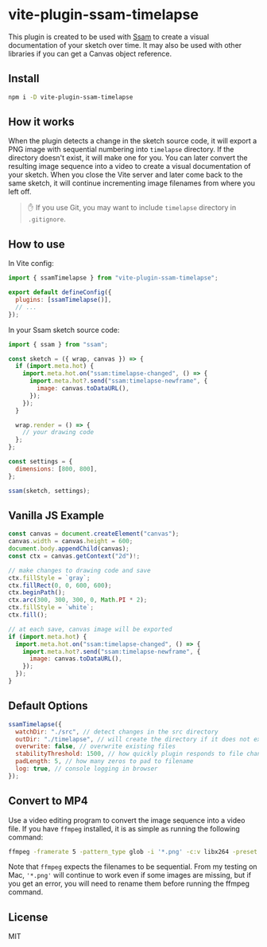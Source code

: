 # vite-plugin-ssam-timelapse

This plugin is created to be used with [Ssam](https://github.com/cdaein/ssam) to create a visual documentation of your sketch over time. It may also be used with other libraries if you can get a Canvas object reference.

## Install

```sh
npm i -D vite-plugin-ssam-timelapse
```

## How it works

When the plugin detects a change in the sketch source code, it will export a PNG image with sequential numbering into `timelapse` directory. If the directory doesn't exist, it will make one for you. You can later convert the resulting image sequence into a video to create a visual documentation of your sketch. When you close the Vite server and later come back to the same sketch, it will continue incrementing image filenames from where you left off.

> ✋ If you use Git, you may want to include `timelapse` directory in `.gitignore`.

## How to use

In Vite config:

```js
import { ssamTimelapse } from "vite-plugin-ssam-timelapse";

export default defineConfig({
  plugins: [ssamTimelapse()],
  // ...
});
```

In your Ssam sketch source code:

```js
import { ssam } from "ssam";

const sketch = ({ wrap, canvas }) => {
  if (import.meta.hot) {
    import.meta.hot.on("ssam:timelapse-changed", () => {
      import.meta.hot?.send("ssam:timelapse-newframe", {
        image: canvas.toDataURL(),
      });
    });
  }

  wrap.render = () => {
    // your drawing code
  };
};

const settings = {
  dimensions: [800, 800],
};

ssam(sketch, settings);
```

## Vanilla JS Example

```js
const canvas = document.createElement("canvas");
canvas.width = canvas.height = 600;
document.body.appendChild(canvas);
const ctx = canvas.getContext("2d")!;

// make changes to drawing code and save
ctx.fillStyle = `gray`;
ctx.fillRect(0, 0, 600, 600);
ctx.beginPath();
ctx.arc(300, 300, 300, 0, Math.PI * 2);
ctx.fillStyle = `white`;
ctx.fill();

// at each save, canvas image will be exported
if (import.meta.hot) {
  import.meta.hot.on("ssam:timelapse-changed", () => {
    import.meta.hot?.send("ssam:timelapse-newframe", {
      image: canvas.toDataURL(),
    });
  });
}
```

## Default Options

```js
ssamTimelapse({
  watchDir: "./src", // detect changes in the src directory
  outDir: "./timelapse", // will create the directory if it does not exist
  overwrite: false, // overwrite existing files
  stabilityThreshold: 1500, // how quickly plugin responds to file change (in milliseconds). see Chokidar documentation
  padLength: 5, // how many zeros to pad to filename
  log: true, // console logging in browser
});
```

## Convert to MP4

Use a video editing program to convert the image sequence into a video file. If you have `ffmpeg` installed, it is as simple as running the following command:

```sh
ffmpeg -framerate 5 -pattern_type glob -i '*.png' -c:v libx264 -preset slow -crf 20 -pix_fmt yuv420p -y output.mp4
```

Note that `ffmpeg` expects the filenames to be sequential. From my testing on Mac, `'*.png'` will continue to work even if some images are missing, but if you get an error, you will need to rename them before running the ffmpeg command.

## License

MIT
